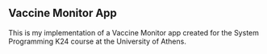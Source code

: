 ## Vaccine Monitor App
This is my implementation of a Vaccine Monitor app created for the System Programming K24 course at the University of Athens.
